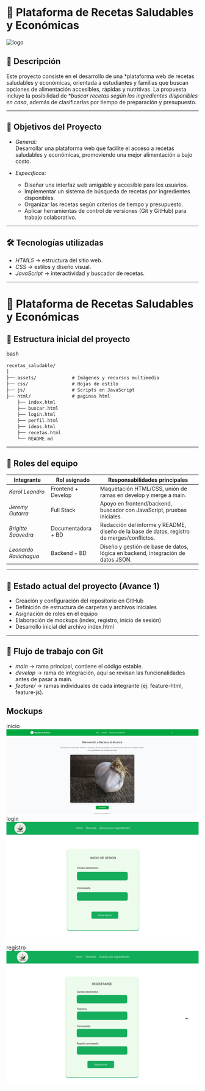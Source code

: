 # 🍲 Plataforma de Recetas Saludables y Económicas  
![logo](./assets/markdown/logo.pngs)
## 📖 Descripción  
Este proyecto consiste en el desarrollo de una *plataforma web de recetas saludables y económicas, orientada a estudiantes y familias que buscan opciones de alimentación accesibles, rápidas y nutritivas. La propuesta incluye la posibilidad de **buscar recetas según los ingredientes disponibles en casa*, además de clasificarlas por tiempo de preparación y presupuesto.  

---

## 🚀 Objetivos del Proyecto  
- *General:*  
  Desarrollar una plataforma web que facilite el acceso a recetas saludables y económicas, promoviendo una mejor alimentación a bajo costo.  

- *Específicos:*  
  - Diseñar una interfaz web amigable y accesible para los usuarios.  
  - Implementar un sistema de búsqueda de recetas por ingredientes disponibles.  
  - Organizar las recetas según criterios de tiempo y presupuesto.  
  - Aplicar herramientas de control de versiones (Git y GitHub) para trabajo colaborativo.  

---

## 🛠️ Tecnologías utilizadas  
- *HTML5* → estructura del sitio web.  
- *CSS* → estilos y diseño visual.  
- *JavaScript* → interactividad y buscador de recetas.

---
# 🍲 Plataforma de Recetas Saludables y Económicas  

## 📂 Estructura inicial del proyecto  

bash
```
recetas_saludable/
│
├── assets/             # Imágenes y recursos multimedia
├── css/                # Hojas de estilo
├── js/                 # Scripts en JavaScript
├── html/               # paginas html
    ├── index.html          
    ├── buscar.html        
    ├── login.html        
    ├── perfil.html         
    ├── ideas.html         
    ├── recetas.html          
    └── README.md          
```


---
## 👥 Roles del equipo  

| Integrante          | Rol asignado        | Responsabilidades principales |
|---------------------|---------------------|--------------------------------|
| *Karol Leandro*   | Frontend + Develop  | Maquetación HTML/CSS, unión de ramas en develop y merge a main. |
| *Jeremy Gutarra*  | Full Stack          | Apoyo en frontend/backend, buscador con JavaScript, pruebas iniciales. |
| *Brigitte Saavedra* | Documentadora + BD | Redacción del informe y README, diseño de la base de datos, registro de merges/conflictos. |
| *Leonardo Ravichagua* | Backend + BD     | Diseño y gestión de base de datos, lógica en backend, integración de datos JSON. |

---

## 🌱 Estado actual del proyecto (Avance 1)  

- Creación y configuración del repositorio en GitHub 
- Definición de estructura de carpetas y archivos iniciales  
- Asignación de roles en el equipo 
- Elaboración de mockups (index, registro, inicio de sesión) 
- Desarrollo inicial del archivo index.html 

---

## 🔀 Flujo de trabajo con Git  

- *main* → rama principal, contiene el código estable.  
- *develop* → rama de integración, aquí se revisan las funcionalidades antes de pasar a main.  
- *feature/* → ramas individuales de cada integrante (ej: feature-html, feature-js).  

## Mockups
inicio
![inicio](./assets/markdown/inicio.jpg)
login
![inicio](./assets/markdown/login.jpg)
registro
![inicio](./assets/markdown/registro.jpg)